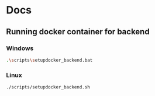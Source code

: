 # Docs
## Running docker container for backend
### Windows
```sh
.\scripts\setupdocker_backend.bat
```
### Linux
```sh
./scripts/setupdocker_backend.sh
```

